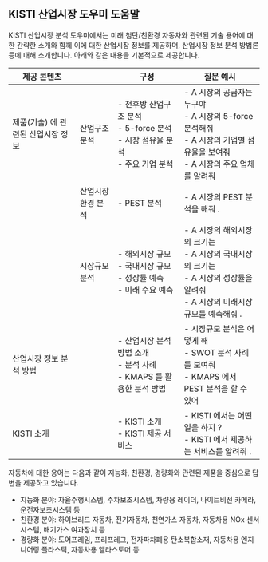 ## KISTI 산업시장 도우미 도움말

KISTI 산업시장 분석 도우미에서는 미래 첨단/친환경 자동차와 관련된 기술 용어에 대한 간략한 소개와 함께 이에 대한 산업시장 정보를 제공하며, 산업시장 정보 분석 방법론 등에 대해 소개합니다. 아래와 같은 내용을 기본적으로 제공합니다.

| 제공 콘텐츠                           |                    | 구성                                                                              | 질문 예시                                                                                                                               |
|---------------------------------------|--------------------|-----------------------------------------------------------------------------------|-----------------------------------------------------------------------------------------------------------------------------------------|
| 제품(기술) 에 관련된 산업시장 정보 | 산업구조 분석      | -  전후방 산업구조 분석</br>  - 5-force  분석</br>   -  시장 점유율 분석</br>  -  주요 기업 분석 | - A  시장의 공급자는 누구야</br>  - A  시장의  5-force  분석해줘</br>  - A  시장의 기업별 점유율을 보여줘</br>  - A  시장의 주요 업체를 알려줘 |
|                                       | 산업시장 환경 분석 | - PEST  분석                                                                      | - A  시장의  PEST  분석을 해줘 .                                                                                                        |
|                                       | 시장규모 분석      | -  해외시장 규모</br>  -  국내시장 규모</br>  -  성장률 예측</br>  -  미래 수요 예측             | - A  시장의 해외시장의 크기는</br>  - A 시장의 국내시장의 크기는</br>  - A 시장의 성장률을 알려줘</br>  - A  시장의 미래시장규모를 예측해줘 .  |
| 산업시장 정보 분석 방법               |                    | -   산업시장 분석 방법 소개</br>   -   분석 사례</br>   - KMAPS 를 활용한 분석 방법        | -  시장규모 분석은 어떻게 해</br>  - SWOT  분석 사례를 보여줘</br>  - KMAPS 에서  PEST  분석을 할 수 있어                                    |
| KISTI  소개                           |                    | - KISTI   소개</br>- KISTI 제공 서비스                                                                    | - KISTI 에서는 어떤 일을 하지 ?</br>  - KISTI 에서 제공하는 서비스를 알려줘 .                                                                |


자동차에 대한 용어는 다음과 같이 지능화, 친환경, 경량화와 관련된 제품을 중심으로 답변을 제공하고 있습니다.

 - 지능화 분야: 자율주행시스템, 주차보조시스템, 차량용 레이더, 나이트비전 카메라, 운전자보조시스템 등
 - 친환경 분야: 하이브리드 자동차, 전기자동차, 천연가스 자동차, 자동차용 NOx 센서 시스템, 배기가스 여과장치 등
 - 경량화 분야: 도어프레임, 프리프레그, 전자파차폐용 탄소복합소재, 자동차용 엔지니어링 플라스틱, 자동차용 엘라스토머 등
